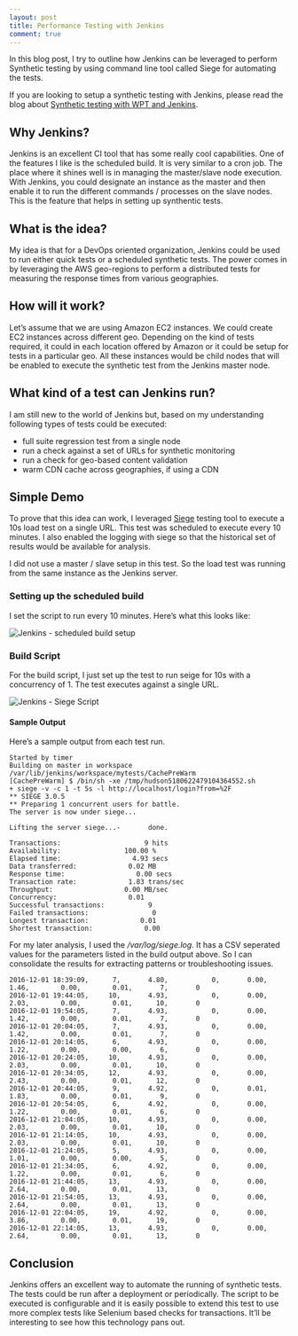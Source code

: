 ```yaml
---
layout: post
title: Performance Testing with Jenkins
comment: true
---
```


In this blog post, I try to outline how Jenkins can be leveraged to perform Synthetic testing by using command line tool called Siege for automating the tests.

If you are looking to setup a synthetic testing with Jenkins, please read the blog about [Synthetic testing with WPT and Jenkins](https://akshayranganath.github.io/Synthetic-Testing-With-WPT-and-Jenkins/).

## Why Jenkins?
Jenkins is an excellent CI tool that has some really cool capabilities. One of the features I like is the scheduled build. It is very similar to a cron job. The place where it shines well is in managing the master/slave node execution. With Jenkins, you could designate an instance as the master and then enable it to run the different commands / processes on the slave nodes. This is the feature that helps in setting up synthentic tests.

 
## What is the idea?
My idea is that for a DevOps oriented organization, Jenkins could be used to run either quick tests or a scheduled synthetic tests. The power comes in by leveraging the AWS geo-regions to perform a distributed tests for measuring the response times from various geographies.

 

## How will it work?
Let’s assume that we are using Amazon EC2 instances. We could create EC2 instances across different geo. Depending on the kind of tests required, it could in each location offered by Amazon or it could be setup for tests in a particular geo. All these instances would be child nodes that will be enabled to execute the synthetic test from the Jenkins master node.

 
## What kind of a test can Jenkins run?
I am still new to the world of Jenkins but, based on my understanding following types of tests could be executed:

* full suite regression test from a single node
* run a check against a set of URLs for synthetic monitoring
* run a check for geo-based content validation
* warm CDN cache across geographies, if using a CDN
 

## Simple Demo
To prove that this idea can work, I leveraged [Siege](https://www.joedog.org/siege-home/) testing tool to execute a 10s load test on a single URL. This test was scheduled to execute every 10 minutes. I also enabled the logging with siege so that the historical set of results would be available for analysis. 

I did not use a master / slave setup in this test. So the load test was running from the same instance as the Jenkins server. 

### Setting up the scheduled build

I set the script to run every 10 minutes. Here’s what this looks like:

![Jenkins - scheduled build setup](https://akshayranganath-res.cloudinary.com/image/upload/f_auto,q_auto/blog//jenkins_scheduling_build.png)
 

### Build Script

For the build script, I just set up the test to run seige for 10s with a concurrency of 1. The test executes against a single URL.

![Jenkins - Siege Script](https://akshayranganath-res.cloudinary.com/image/upload/f_auto,q_auto/blog/jenkins_siege_script.png)

#### Sample Output

Here’s a sample output from each test run.

	Started by timer
	Building on master in workspace /var/lib/jenkins/workspace/mytests/CachePreWarm
	[CachePreWarm] $ /bin/sh -xe /tmp/hudson5180622479104364552.sh
	+ siege -v -c 1 -t 5s -l http://localhost/login?from=%2F
	** SIEGE 3.0.5
	** Preparing 1 concurrent users for battle.
	The server is now under siege...

	Lifting the server siege...-       done.

	Transactions:                     9 hits
	Availability:                100.00 %
	Elapsed time:                  4.93 secs
	Data transferred:             0.02 MB
	Response time:                  0.00 secs
	Transaction rate:             1.83 trans/sec
	Throughput:                  0.00 MB/sec
	Concurrency:                  0.01
	Successful transactions:           9
	Failed transactions:                0
	Longest transaction:             0.01
	Shortest transaction:             0.00
 

For my later analysis, I used the _/var/log/siege.log_. It has a CSV seperated values for the parameters listed in the build output above. So I can consolidate the results for extracting patterns or troubleshooting issues.

	2016-12-01 18:39:09,      7,       4.80,           0,       0.00,        1.46,        0.00,        0.01,       7,       0
	2016-12-01 19:44:05,     10,       4.93,           0,       0.00,        2.03,        0.00,        0.01,      10,       0
	2016-12-01 19:54:05,      7,       4.93,           0,       0.00,        1.42,        0.00,        0.01,       7,       0
	2016-12-01 20:04:05,      7,       4.93,           0,       0.00,        1.42,        0.00,        0.01,       7,       0
	2016-12-01 20:14:05,      6,       4.93,           0,       0.00,        1.22,        0.00,        0.00,       6,       0
	2016-12-01 20:24:05,     10,       4.93,           0,       0.00,        2.03,        0.00,        0.01,      10,       0
	2016-12-01 20:34:05,     12,       4.93,           0,       0.00,        2.43,        0.00,        0.01,      12,       0
	2016-12-01 20:44:05,      9,       4.92,           0,       0.01,        1.83,        0.00,        0.01,       9,       0
	2016-12-01 20:54:05,      6,       4.92,           0,       0.00,        1.22,        0.00,        0.01,       6,       0
	2016-12-01 21:04:05,     10,       4.93,           0,       0.00,        2.03,        0.00,        0.01,      10,       0
	2016-12-01 21:14:05,     10,       4.93,           0,       0.00,        2.03,        0.00,        0.01,      10,       0
	2016-12-01 21:24:05,      5,       4.93,           0,       0.00,        1.01,        0.00,        0.00,       5,       0
	2016-12-01 21:34:05,      6,       4.92,           0,       0.00,        1.22,        0.00,        0.01,       6,       0
	2016-12-01 21:44:05,     13,       4.93,           0,       0.00,        2.64,        0.00,        0.01,      13,       0
	2016-12-01 21:54:05,     13,       4.93,           0,       0.00,        2.64,        0.00,        0.01,      13,       0
	2016-12-01 22:04:05,     19,       4.92,           0,       0.00,        3.86,        0.00,        0.01,      19,       0
	2016-12-01 22:14:05,     13,       4.93,           0,       0.00,        2.64,        0.00,        0.01,      13,       0
 

## Conclusion
Jenkins offers an excellent way to automate the running of synthetic tests. The tests could be run after a deployment or periodically. The script to be executed is configurable and it is easily possible to extend this test to use more complex tests like Selenium based checks for transactions. It’ll be interesting to see how this technology pans out.